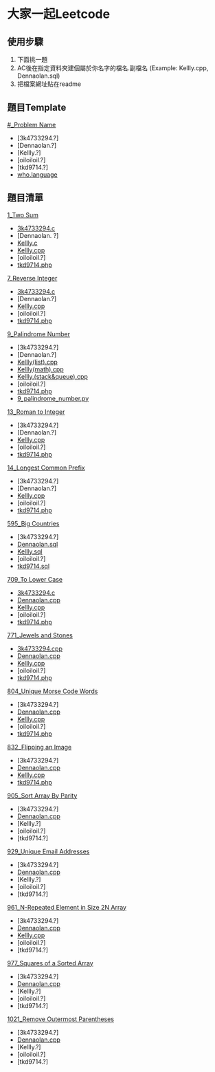 # 大家一起Leetcode

## 使用步驟
1. 下面挑一題
2. AC後在指定資料夾建個屬於你名字的檔名.副檔名 (Example: Kellly.cpp, Dennaolan.sql)
3. 把檔案網址貼在readme

## 題目Template

[#_Problem Name](problem.url/)
- [3k4733294.?]
- [Dennaolan.?]
- [Kellly.?]
- [oiloiloil.?]
- [tkd9714.?]
- [who.language](github.code.url/)

## 題目清單

[1_Two Sum](https://leetcode.com/problems/two-sum/)
- [3k4733294.c](https://github.com/housemeow/Leetcode/blob/master/1_Two%20Sum/3k4733294.c)
- [Dennaolan.
?]
- [Kellly.c](https://github.com/housemeow/Leetcode/blob/master/1_Two%20Sum/Kellly.c)
- [Kellly.cpp](https://github.com/housemeow/Leetcode/blob/master/1_Two%20Sum/Kellly.cpp)
- [oiloiloil.?]
- [tkd9714.php](https://github.com/housemeow/Leetcode/blob/master/1_Two%20Sum/tkd9714.php)

[7_Reverse Integer](https://leetcode.com/problems/reverse-integer/)
- [3k4733294.c](https://github.com/housemeow/Leetcode/blob/master/7_Reverse%20Integer/3k4733294.c)
- [Dennaolan.?]
- [Kellly.cpp](https://github.com/housemeow/Leetcode/blob/master/7_Reverse%20Integer/Kellly.cpp)
- [oiloiloil.?]
- [tkd9714.php](https://github.com/housemeow/Leetcode/blob/master/7_Reverse%20Integer/tkd9714.php)

[9_Palindrome Number](https://leetcode.com/problems/palindrome-number/)
- [3k4733294.?]
- [Dennaolan.?]
- [Kellly(list).cpp](https://github.com/housemeow/Leetcode/blob/master/9_Palindrome%20Number/Kellly(list).cpp)
- [Kellly(math).cpp](https://github.com/housemeow/Leetcode/blob/master/9_Palindrome%20Number/Kellly(math).cpp)
- [Kellly.(stack&queue).cpp](https://github.com/housemeow/Leetcode/blob/master/9_Palindrome%20Number/Kellly.(stack%26queue).cpp)
- [oiloiloil.?]
- [tkd9714.php](https://github.com/housemeow/Leetcode/blob/master/9_Palindrome%20Number/tkd9714.php)
- [9_palindrome_number.py](https://github.com/housemeow/Leetcode/blob/master/9_Palindrome%20Number/pyhton3/9_palindrome_number.py)

[13_Roman to Integer](https://leetcode.com/problems/roman-to-integer/)
- [3k4733294.?]
- [Dennaolan.?]
- [Kellly.cpp](https://github.com/housemeow/Leetcode/blob/master/13_Roman%20to%20Integer/Kellly.cpp)
- [oiloiloil.?]
- [tkd9714.php](https://github.com/housemeow/Leetcode/blob/master/13_Roman%20to%20Integer/tkd9714.php)

[14_Longest Common Prefix](https://leetcode.com/problems/longest-common-prefix/)
- [3k4733294.?]
- [Dennaolan.?]
- [Kellly.cpp](https://github.com/housemeow/Leetcode/blob/master/14_Longest%20Common%20Prefix/Kellly.cpp)
- [oiloiloil.?]
- [tkd9714.php](https://github.com/housemeow/Leetcode/blob/master/14_Longest%20Common%20Prefix/tkd9714.php)

[595_Big Countries](https://leetcode.com/problems/big-countries/)
- [3k4733294.?]
- [Dennaolan.sql](https://github.com/housemeow/Leetcode/blob/master/595_Big%20Countries/Dennaolan.sql)
- [Kellly.sql](https://github.com/housemeow/Leetcode/blob/master/595_Big%20Countries/Kellly.sql)
- [oiloiloil.?]
- [tkd9714.sql](https://github.com/housemeow/Leetcode/blob/master/595_Big%20Countries/tkd9714.sql)

[709_To Lower Case](https://leetcode.com/problems/to-lower-case/)
- [3k4733294.c](https://github.com/housemeow/Leetcode/blob/master/709_To%20Lower%20Case/3k4733294.c)
- [Dennaolan.cpp](https://github.com/housemeow/Leetcode/blob/master/709_To%20Lower%20Case/Dennaolan.cpp)
- [Kellly.cpp](https://github.com/housemeow/Leetcode/blob/master/709_To%20Lower%20Case/Kellly.cpp)
- [oiloiloil.?]
- [tkd9714.php](https://github.com/housemeow/Leetcode/blob/master/709_To%20Lower%20Case/tkd9714.php)

[771_Jewels and Stones](https://leetcode.com/problems/jewels-and-stones/)
- [3k4733294.cpp](https://github.com/housemeow/Leetcode/blob/master/771_Jewels%20and%20Stones/3k4733294.cpp)
- [Dennaolan.cpp](https://github.com/housemeow/Leetcode/blob/master/771_Jewels%20and%20Stones/Dennaolan.cpp)
- [Kellly.cpp](https://github.com/housemeow/Leetcode/blob/master/771_Jewels%20and%20Stones/Kellly.cpp)
- [oiloiloil.?]
- [tkd9714.php](https://github.com/housemeow/Leetcode/blob/master/771_Jewels%20and%20Stones/tkd9714.php)

[804_Unique Morse Code Words](https://leetcode.com/problems/unique-morse-code-words/)
- [3k4733294.?]
- [Dennaolan.cpp](https://github.com/housemeow/Leetcode/blob/master/804_Unique%20Morse%20Code%20Words/Dennaolan.cpp)
- [Kellly.cpp](https://github.com/housemeow/Leetcode/blob/master/804_Unique%20Morse%20Code%20Words/Kellly.cpp)
- [oiloiloil.?]
- [tkd9714.php](https://github.com/housemeow/Leetcode/blob/master/804_Unique%20Morse%20Code%20Words/tkd9714.php)

[832_Flipping an Image](https://leetcode.com/problems/flipping-an-image/)
- [3k4733294.?]
- [Dennaolan.cpp](https://github.com/housemeow/Leetcode/blob/master/832_Flipping%20an%20Image/Dennaolan.cpp)
- [Kellly.cpp](https://github.com/housemeow/Leetcode/blob/master/832_Flipping%20an%20Image/Kellly.cpp)
- [tkd9714.php](https://github.com/housemeow/Leetcode/blob/master/832_Flipping%20an%20Image/tkd9714.php)

[905_Sort Array By Parity](https://leetcode.com/problems/sort-array-by-parity/)
- [3k4733294.?]
- [Dennaolan.cpp](https://github.com/housemeow/Leetcode/blob/master/905_Sort%20Array%20By%20Parity/Dennaolan.cpp)
- [Kellly.?]
- [oiloiloil.?]
- [tkd9714.?]

[929_Unique Email Addresses](https://leetcode.com/problems/unique-email-addresses/)
- [3k4733294.?]
- [Dennaolan.cpp](https://github.com/housemeow/Leetcode/blob/master/929_Unique%20Email%20Addresses/Dennaolan.cpp)
- [Kellly.?]
- [oiloiloil.?]
- [tkd9714.?]

[961_N-Repeated Element in Size 2N Array](https://leetcode.com/problems/n-repeated-element-in-size-2n-array/)
- [3k4733294.?]
- [Dennaolan.cpp](https://github.com/housemeow/Leetcode/blob/master/961_N-Repeated%20Element%20in%20Size%202N%20Array/Dennaolan.cpp)
- [Kellly.cpp](https://github.com/housemeow/Leetcode/blob/master/961_N-Repeated%20Element%20in%20Size%202N%20Array/Kellly.cpp)
- [oiloiloil.?]
- [tkd9714.?]

[977_Squares of a Sorted Array](https://leetcode.com/problems/squares-of-a-sorted-array/)
- [3k4733294.?]
- [Dennaolan.cpp](https://github.com/housemeow/Leetcode/blob/master/977_Squares%20of%20a%20Sorted%20Array/Dennaolan.cpp)
- [Kellly.?]
- [oiloiloil.?]
- [tkd9714.?]

[1021_Remove Outermost Parentheses](https://leetcode.com/problems/remove-outermost-parentheses/)
- [3k4733294.?]
- [Dennaolan.cpp](https://github.com/housemeow/Leetcode/blob/master/1021_Remove%20Outermost%20Parentheses/Dennaolan.cpp)
- [Kellly.?]
- [oiloiloil.?]
- [tkd9714.?]
